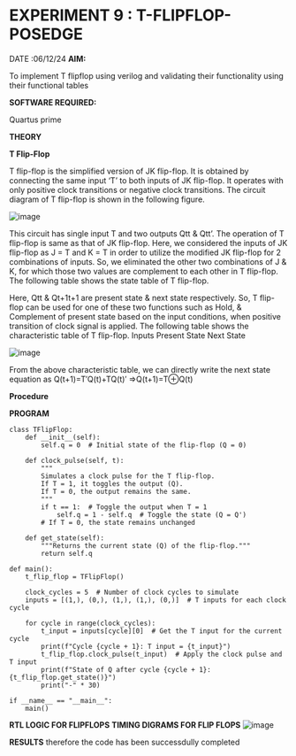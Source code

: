 # EXPERIMENT 9 : T-FLIPFLOP-POSEDGE
DATE :06/12/24
**AIM:**

To implement  T flipflop using verilog and validating their functionality using their functional tables

**SOFTWARE REQUIRED:**

Quartus prime

**THEORY**

**T Flip-Flop**

T flip-flop is the simplified version of JK flip-flop. It is obtained by connecting the same input ‘T’ to both inputs of JK flip-flop. It operates with only positive clock transitions or negative clock transitions. The circuit diagram of T flip-flop is shown in the following figure.

![image](https://github.com/naavaneetha/T-FLIPFLOP-POSEDGE/assets/154305477/458a68fe-2d08-4a9d-ac4f-7ae0480ce0bd)

 
This circuit has single input T and two outputs Qtt & Qtt’. The operation of T flip-flop is same as that of JK flip-flop. Here, we considered the inputs of JK flip-flop as J = T and K = T in order to utilize the modified JK flip-flop for 2 combinations of inputs. So, we eliminated the other two combinations of J & K, for which those two values are complement to each other in T flip-flop. The following table shows the state table of T flip-flop.

Here, Qtt & Qt+1t+1 are present state & next state respectively. So, T flip-flop can be used for one of these two functions such as Hold, & Complement of present state based on the input conditions, when positive transition of clock signal is applied. The following table shows the characteristic table of T flip-flop. Inputs Present State Next State

![image](https://github.com/naavaneetha/T-FLIPFLOP-POSEDGE/assets/154305477/cdd7fb32-539f-4b66-bb8d-f305a153c886)

 
From the above characteristic table, we can directly write the next state equation as Q(t+1)=T′Q(t)+TQ(t)′ ⇒Q(t+1)=T⊕Q(t)

**Procedure**

**PROGRAM**
```
class TFlipFlop:
    def __init__(self):
        self.q = 0  # Initial state of the flip-flop (Q = 0)

    def clock_pulse(self, t):
        """
        Simulates a clock pulse for the T flip-flop.
        If T = 1, it toggles the output (Q).
        If T = 0, the output remains the same.
        """
        if t == 1:  # Toggle the output when T = 1
            self.q = 1 - self.q  # Toggle the state (Q = Q')
        # If T = 0, the state remains unchanged

    def get_state(self):
        """Returns the current state (Q) of the flip-flop."""
        return self.q

def main():
    t_flip_flop = TFlipFlop()
   
    clock_cycles = 5  # Number of clock cycles to simulate
    inputs = [(1,), (0,), (1,), (1,), (0,)]  # T inputs for each clock cycle
    
    for cycle in range(clock_cycles):
        t_input = inputs[cycle][0]  # Get the T input for the current cycle
        print(f"Cycle {cycle + 1}: T input = {t_input}")
        t_flip_flop.clock_pulse(t_input)  # Apply the clock pulse and T input
        print(f"State of Q after cycle {cycle + 1}: {t_flip_flop.get_state()}")
        print("-" * 30)

if __name__ == "__main__":
    main()
```

**RTL LOGIC FOR FLIPFLOPS**
**TIMING DIGRAMS FOR FLIP FLOPS**
![image](https://github.com/user-attachments/assets/5a4e3c61-3a68-40f7-8261-36aeca78b5d1)

**RESULTS**
therefore the code has been successdully completed
